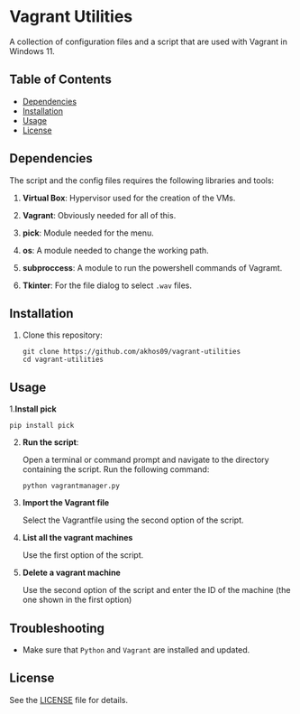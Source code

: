 # Vagrant Utilities

A collection of configuration files and a script that are used with Vagrant in Windows 11.

## Table of Contents
- [Dependencies](#dependencies)
- [Installation](#installation)
- [Usage](#usage)
- [License](#license)

## Dependencies

The script and the config files requires the following libraries and tools:

1. **Virtual Box**: Hypervisor used for the creation of the VMs.

2. **Vagrant**: Obviously needed for all of this.

3. **pick**: Module needed for the menu. 

4. **os**: A module needed to change the working path.

5. **subproccess**: A module to run the powershell commands of Vagramt.

6. **Tkinter**: For the file dialog to select `.wav` files.

## Installation

1. Clone this repository:

   ```
   git clone https://github.com/akhos09/vagrant-utilities
   cd vagrant-utilities
   ```

## Usage
1.**Install pick**

   ```
   pip install pick
   ```

2. **Run the script**:

   Open a terminal or command prompt and navigate to the directory containing the script. Run the following command:

   ```
   python vagrantmanager.py
   ```

3. **Import the Vagrant file**

   Select the Vagrantfile using the second option of the script.

4. **List all the vagrant machines**

   Use the first option of the script.

5. **Delete a vagrant machine**

    Use the second option of the script and enter the ID of the machine (the one shown in the first option)

## Troubleshooting
   - Make sure that `Python` and `Vagrant` are installed and updated.
  
## License

See the [LICENSE](LICENSE) file for details.
